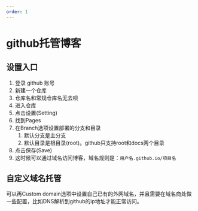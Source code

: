 ```yaml
---
order: 1
---
```


# github托管博客

## 设置入口
1. 登录 github 账号
2. 新建一个仓库
3. 仓库名和常规仓库名无去呗
4. 进入仓库
5. 点击设置(Setting)
6. 找到Pages
7. 在Branch选项设置部署的分支和目录
   1. 默认分支是主分支
   2. 默认目录是根目录(root)。github只支持root和docs两个目录
9. 点击保存(Save)
10. 这时候可以通过域名访问博客，域名规则是：`用户名.github.io/项目名`

## 自定义域名托管
可以再Custom domain选项中设置自己已有的外网域名，并且需要在域名商处做一些配置，比如DNS解析到github的ip地址才能正常访问。
